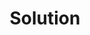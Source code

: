 ---
layout: list
type: category
title: Solution
slug: solution
menu: true
order: 4
description: >
  Errors
---